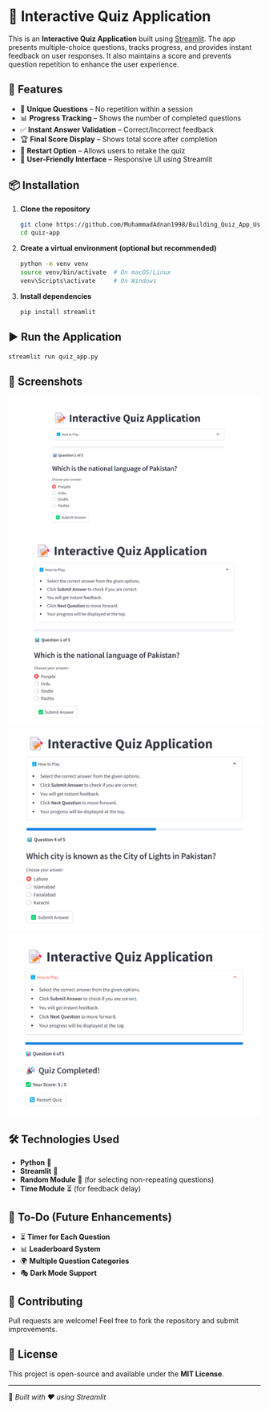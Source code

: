 # 📝 Interactive Quiz Application

This is an **Interactive Quiz Application** built using [Streamlit](https://streamlit.io/). The app presents multiple-choice questions, tracks progress, and provides instant feedback on user responses. It also maintains a score and prevents question repetition to enhance the user experience.

## 🚀 Features
- 🎯 **Unique Questions** – No repetition within a session
- 📊 **Progress Tracking** – Shows the number of completed questions
- ✅ **Instant Answer Validation** – Correct/Incorrect feedback
- 🏆 **Final Score Display** – Shows total score after completion
- 🔄 **Restart Option** – Allows users to retake the quiz
- 🎨 **User-Friendly Interface** – Responsive UI using Streamlit

## 📦 Installation

1. **Clone the repository**  
   ```bash
   git clone https://github.com/MuhammadAdnan1998/Building_Quiz_App_Using_Python.git
   cd quiz-app
   ```

2. **Create a virtual environment (optional but recommended)**  
   ```bash
   python -m venv venv
   source venv/bin/activate  # On macOS/Linux
   venv\Scripts\activate     # On Windows
   ```

3. **Install dependencies**  
   ```bash
   pip install streamlit
   ```

## ▶️ Run the Application
```bash
streamlit run quiz_app.py
```

## 📸 Screenshots  
![alt text](image.png)
![alt text](image-1.png)
![alt text](image-2.png)
![alt text](image-3.png)

## 🛠️ Technologies Used
- **Python** 🐍  
- **Streamlit** 🎈  
- **Random Module** 🎲 (for selecting non-repeating questions)  
- **Time Module** ⏳ (for feedback delay)

## 📌 To-Do (Future Enhancements)
- ⏳ **Timer for Each Question**  
- 📊 **Leaderboard System**  
- 🌍 **Multiple Question Categories**  
- 🎭 **Dark Mode Support**

## 🤝 Contributing
Pull requests are welcome! Feel free to fork the repository and submit improvements.

## 📜 License
This project is open-source and available under the **MIT License**.

---

🚀 *Built with ❤️ using Streamlit*